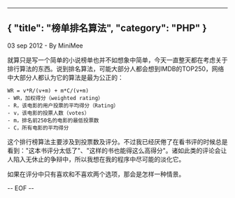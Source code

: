 -----
{
    "title": "榜单排名算法",
    "category": "PHP"
}
-----

<p class="meta">03 sep 2012 - By MiniMee</p>

就算只是写一个简单的小说榜单也并不如想象中简单，今天一直整天都在考虑关于排行算法的东西。说到排名算法，可能大部分人都会想到IMDB的TOP250，网络中大部分人都认为它的算法是最为公正的：

    WR = v*R/(v+m) + m*C/(v+m)
    - WR，加权得分（weighted rating）
    - R，该电影的用户投票的平均得分（Rating）
    - v，该电影的投票人数（votes）
    - m，排名前250名的电影的最低投票数
    - C，所有电影的平均得分

这个排行榜算法主要涉及到投票数及评分。不过我已经厌倦了在看书评的时候总是看到："这本书评分太低了"、"这样的书也能得这么高得分"。诸如此类的评论会让人陷入无休止的争辩中，所以我想在我的程序中尽可能的淡化它。

如果在评分中只有喜欢和不喜欢两个选项，那会是怎样一种情景。

-- EOF --
